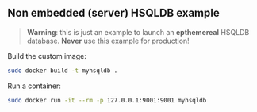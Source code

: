 Non embedded (server) HSQLDB example
------------------------------------

> **Warning**: this is just an example to launch an **epthemereal** HSQLDB database.
> **Never** use this example for production!

Build the custom image:

```bash
sudo docker build -t myhsqldb .
```

Run a container:

```bash
sudo docker run -it --rm -p 127.0.0.1:9001:9001 myhsqldb
```
